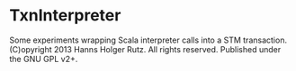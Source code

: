 # TxnInterpreter

Some experiments wrapping Scala interpreter calls into a STM transaction. (C)opyright 2013 Hanns Holger Rutz. All rights reserved. Published under the GNU GPL v2+.

